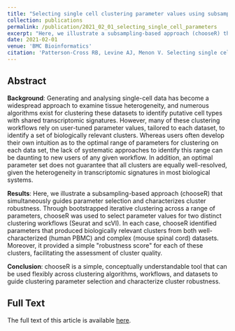 ```yaml
---
title: "Selecting single cell clustering parameter values using subsampling-based clustering metrics"
collection: publications
permalink: /publication/2021_02_01_selecting_single_cell_parameters
excerpt: "Here, we illustrate a subsampling-based approach (chooseR) that simultaneously guides parameter selection and characterizes cluster robustness."
date: 2021-02-01
venue: 'BMC Bioinformatics'
citation: 'Patterson-Cross RB, Levine AJ, Menon V. Selecting single cell clustering parameter values using subsampling-based robustness metrics. BMC Bioinformatics. 2021 Feb 1;22(1):39.'
---
```


## Abstract

**Background**: Generating and analysing single-cell data has become a widespread approach to examine tissue heterogeneity, and numerous algorithms exist for clustering these datasets to identify putative cell types with shared transcriptomic signatures. However, many of these clustering workflows rely on user-tuned parameter values, tailored to each dataset, to identify a set of biologically relevant clusters. Whereas users often develop their own intuition as to the optimal range of parameters for clustering on each data set, the lack of systematic approaches to identify this range can be daunting to new users of any given workflow. In addition, an optimal parameter set does not guarantee that all clusters are equally well-resolved, given the heterogeneity in transcriptomic signatures in most biological systems.

**Results**: Here, we illustrate a subsampling-based approach (chooseR) that simultaneously guides parameter selection and characterizes cluster robustness. Through bootstrapped iterative clustering across a range of parameters, chooseR was used to select parameter values for two distinct clustering workflows (Seurat and scVI). In each case, chooseR identified parameters that produced biologically relevant clusters from both well-characterized (human PBMC) and complex (mouse spinal cord) datasets. Moreover, it provided a simple "robustness score" for each of these clusters, facilitating the assessment of cluster quality.

**Conclusion**: chooseR is a simple, conceptually understandable tool that can be used flexibly across clustering algorithms, workflows, and datasets to guide clustering parameter selection and characterize cluster robustness.

## Full Text

The full text of this article is available [here](https://bmcbioinformatics.biomedcentral.com/articles/10.1186/s12859-021-03957-4).
